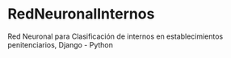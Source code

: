 # RedNeuronalInternos
Red Neuronal para Clasificación de internos en establecimientos penitenciarios, Django - Python
